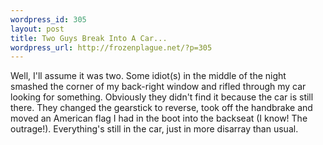```yaml
--- 
wordpress_id: 305
layout: post
title: Two Guys Break Into A Car...
wordpress_url: http://frozenplague.net/?p=305
---
```

Well, I'll assume it was two. Some idiot(s) in the middle of the night smashed the corner of my back-right window and rifled through my car looking for something. Obviously they didn't find it because the car is still there. They changed the gearstick to reverse, took off the handbrake and moved an American flag I had in the boot into the backseat (I know! The outrage!). Everything's still in the car, just in more disarray than usual.
